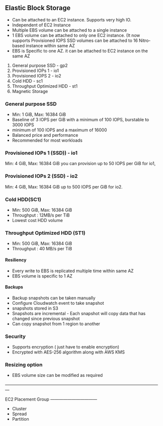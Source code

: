 ## Elastic Block Storage
* Can be attached to an EC2 instance. Supports very high IO.
* Independent of EC2 Instance
* Multiple EBS volume can be attached to a single instance
* 1 EBS volume can be attached to only one EC2 instance. (It now supports Provisioned IOPS SSD volumes can be attached to 16 Nitro-based instance within same AZ 
* EBS is Specific to one AZ. it can be attached to EC2 instance on the same AZ



1. General purpose SSD - gp2
2. Provisioned IOPs 1 - io1
3. Provisioned IOPS 2 - io2
4. Cold HDD - sc1
5. Throughput Optimized HDD - st1
6. Magnetic Storage


### General purpose SSD
* Min: 1 GiB, Max: 16384 GiB
* Baseline of 3 IOPS per GiB with a minimum of 100 IOPS, burstable to 3000 IOPS
* minimum of 100 IOPS and a maximum of 16000
* Balanced price and performance
* Recommended for most workloads


### Provisioned IOPs 1 (SSD)) - io1
Min: 4 GiB, Max: 16384 GiB
you can provision up to 50 IOPS per GiB for io1,

### Provisioned IOPs 2 (SSD) - io2
Min: 4 GiB, Max: 16384 GiB
up to 500 IOPS per GiB for io2.

### Cold HDD(SC1)
* Min: 500 GiB, Max: 16384 GiB
* Throughput : 12MB/s per TiB
* Lowest cost HDD volume

### Throughput Optimized HDD (ST1)
* Min: 500 GiB, Max: 16384 GiB
* Throughput : 40 MB/s per TiB

#### Resiliency
* Every write to EBS is replicated multiple time within same AZ
* EBS volume is specific to 1 AZ

#### Backups
* Backup snapshots can be taken manually 
* Configure Cloudwatch event to take snapshot
* snapshots stored in S3
* Snapshots are incremental - Each snapshot will copy data that has changed since previous snapshot
* Can copy snapshot from 1 region to another

### Security
* Supports encryption ( just have to enable encryption)
* Encrypted with AES-256 algorithm along with AWS KMS

### Resizing option
* EBS volume size can be modified as required

—————————————————————————————————————

EC2 Placement Group
———————————
* Cluster
* Spread
* Partition
